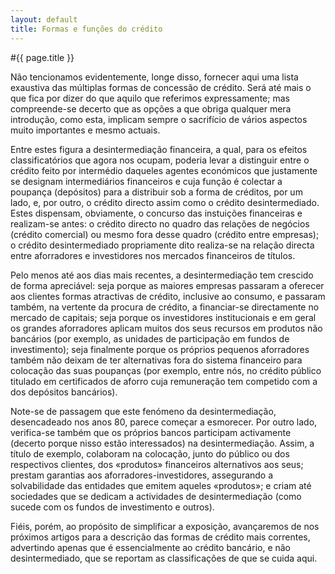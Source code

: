 ```yaml
---
layout: default
title: Formas e funções do crédito
---
```


#{{ page.title }}

Não tencionamos evidentemente, longe disso, fornecer aqui uma lista exaustiva das múltiplas formas de concessão de crédito. Será até mais o que fica por dizer do que aquilo que referimos expressamente; mas compreende-se decerto que as opções a que obriga qualquer mera introdução, como esta, implicam sempre o sacrifício de vários aspectos muito importantes e mesmo actuais.

Entre estes figura a desintermediação financeira, a qual, para os efeitos classificatórios que agora nos ocupam, poderia levar a distinguir entre o crédito feito por intermédio daqueles agentes económicos que justamente se designam intermediários financeiros e cuja função é colectar a poupança (depósitos) para a distribuir sob a forma de créditos, por um lado, e, por outro, o crédito directo assim como o crédito desintermediado. Estes dispensam, obviamente, o concurso das instuições financeiras e realizam-se antes: o crédito directo no quadro das relações de negócios (crédito comercial) ou mesmo fora desse quadro (crédito entre empresas); o crédito desintermediado propriamente dito realiza-se na relação directa entre aforradores e investidores nos mercados financeiros de títulos.

Pelo menos até aos dias mais recentes, a desintermediação tem crescido de forma apreciável: seja porque as maiores empresas passaram a oferecer aos clientes formas atractivas de crédito, inclusive ao consumo, e passaram também, na vertente da procura de crédito, a financiar-se directamente no mercado de capitais; seja porque os investidores institucionais e em geral os grandes aforradores aplicam muitos dos seus recursos em produtos não bancários (por exemplo, as unidades de participação em fundos de investimento); seja finalmente porque os próprios pequenos aforradores também não deixam de ter alternativas fora do sistema financeiro para colocação das suas poupanças (por exemplo, entre nós, no crédito público titulado em certificados de aforro cuja remuneração tem competido com a dos depósitos bancários).

Note-se de passagem que este fenómeno da desintermediação, desencadeado nos anos 80, parece começar a esmorecer. Por outro lado, verifica-se também que os próprios bancos participam activamente (decerto porque nisso estão interessados) na desintermediação. Assim, a título de exemplo, colaboram na colocação, junto do público ou dos respectivos clientes, dos «produtos» financeiros alternativos aos seus; prestam garantias aos aforradores-investidores, assegurando a solvabilidade das entidades que emitem aqueles «produtos»; e criam até sociedades que se dedicam a actividades de desintermediação (como sucede com os fundos de investimento e outros).

Fiéis, porém, ao propósito de simplificar a exposição, avançaremos de nos próximos artigos para a descrição das formas de crédito mais correntes, advertindo apenas que é essencialmente ao crédito bancário, e não desintermediado, que se reportam as classificações de que se cuida aqui.